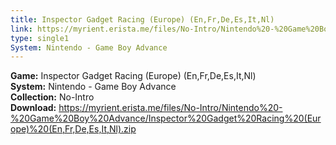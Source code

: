 ```yaml
---
title: Inspector Gadget Racing (Europe) (En,Fr,De,Es,It,Nl)
link: https://myrient.erista.me/files/No-Intro/Nintendo%20-%20Game%20Boy%20Advance/Inspector%20Gadget%20Racing%20(Europe)%20(En,Fr,De,Es,It,Nl).zip
type: single1
System: Nintendo - Game Boy Advance
---
```

<b>Game:</b> Inspector Gadget Racing (Europe) (En,Fr,De,Es,It,Nl)<br>
<b>System:</b> Nintendo - Game Boy Advance<br>
<b>Collection:</b> No-Intro<br>
<b>Download:</b> https://myrient.erista.me/files/No-Intro/Nintendo%20-%20Game%20Boy%20Advance/Inspector%20Gadget%20Racing%20(Europe)%20(En,Fr,De,Es,It,Nl).zip